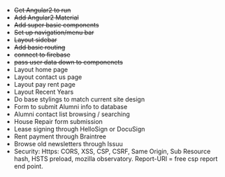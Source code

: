 - ~~Get Angular2 to run~~
- ~~Add Angular2 Material~~
- ~~Add super basic components~~
- ~~Set up navigation/menu bar~~
- ~~Layout sidebar~~
- ~~Add basic routing~~
- ~~connect to firebase~~
- ~~pass user data down to componenets~~
- Layout home page
- Layout contact us page
- Layout pay rent page
- Layout Recent Years
- Do base stylings to match current site design
- Form to submit Alumni info to database
- Alumni contact list browsing / searching
- House Repair form submission
- Lease signing through HelloSign or DocuSign
- Rent payment through Braintree
- Browse old newsletters through Issuu
- Security: Https: CORS, XSS, CSP, CSRF, Same Origin, Sub Resource hash, HSTS preload, mozilla observatory. Report-URI = free csp report end point.